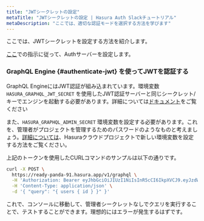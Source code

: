 ```yaml
---
title: "JWTシークレットの設定"
metaTitle: "JWTシークレットの設定 | Hasura Auth Slackチュートリアル"
metaDescription: "ここでは、適切な認証モードを選択する方法を学びます"
---
```


ここでは、JWTシークレットを設定する方法を紹介します。

[ここ](https://github.com/hasura/learn-graphql/tree/master/services/backend/auth-server)での指示に従って、Authサーバーを設定します。

### GraphQL Engine {#authenticate-jwt} を使ってJWTを認証する

GraphQL EngineにはJWT認証が組み込まれています。環境変数 `HASURA_GRAPHQL_JWT_SECRET` を使用したJWT認証サーバーと同じシークレット/キーでエンジンを起動する必要があります。詳細については[ドキュメント](https://hasura.io/docs/latest/graphql/core/auth/authentication/jwt/#running-with-jwt)をご覧ください

また、`HASURA_GRAPHQL_ADMIN_SECRET` 環境変数を設定する必要があります。これを、管理者がプロジェクトを管理するためのパスワードのようなものと考えましょう。[詳細については](https://hasura.io/docs/latest/graphql/cloud/projects/env-vars/)、Hasuraクラウドプロジェクトで新しい環境変数を設定する方法をご覧ください。

上記のトークンを使用したCURLコマンドのサンプルは以下の通りです。

```bash
curl -X POST \
  https://ready-panda-91.hasura.app/v1/graphql \
  -H 'Authorization: Bearer eyJhbGciOiJIUzI1NiIsInR5cCI6IkpXVCJ9.eyJzdWIiOiIxIiwibmFtZSI6InRlc3QxMjMiLCJpYXQiOjE1NDAzNzY4MTUuODUzLCJodHRwczovL2hhc3VyYS5pby9qd3QvY2xhaW1zIjp7IngtaGFzdXJhLWFsbG93ZWQtcm9sZXMiOlsiZWRpdG9yIiwidXNlciIsIm1vZCJdLCJ4LWhhc3VyYS11c2VyLWlkIjoiMSIsIngtaGFzdXJhLWRlZmF1bHQtcm9sZSI6InVzZXIiLCJ4LWhhc3VyYS1yb2xlIjoidXNlciJ9fQ.w9uj0FtesZOFUnwYT2KOWHr6IKWsDRuOC9G2GakBgMI' \
  -H 'Content-Type: application/json' \
  -d '{ "query": "{ users { id } }" }'
```

これで、コンソールに移動して、管理者シークレットなしでクエリを実行することで、テストすることができます。理想的にはエラーが発生するはずです。
